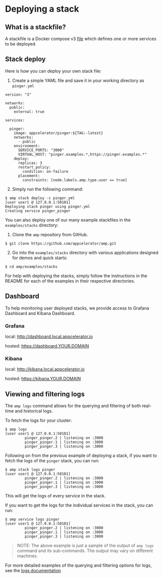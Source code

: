 # Deploying a stack

## What is a stackfile?
A stackfile is a Docker compose v3 [file](https://docs.docker.com/compose/compose-file/) which defines one or more services to be deployed. 
  
## Stack deploy
Here is how you can deploy your own stack file:
  
1. Create a simple YAML file and save it in your working directory as `pinger.yml`
```
version: "3"
  
networks:
  public:
    external: true
  
services:
  
  pinger:
    image: appcelerator/pinger:${TAG:-latest}
    networks:
      - public
    environment:
      SERVICE_PORTS: "3000"
      VIRTUAL_HOST: "pinger.examples.*,https://pinger.examples.*"
    deploy:
      replicas: 3
      restart_policy:
        condition: on-failure
      placement:
        constraints: [node.labels.amp.type.user == true]
```
 
2. Simply run the following command:
```
$ amp stack deploy -c pinger.yml
[user user1 @ 127.0.0.1:50101]
Deploying stack pinger using pinger.yml
Creating service pinger_pinger
```
  
You can also deploy one of our many example stackfiles in the `examples/stacks` directory:
  
1. Clone the `amp` repository from GitHub.
```
$ git clone https://github.com/appcelerator/amp.git
```
  
2. Go into the `examples/stacks` directory with various applications designed for demos and quick starts:
```
$ cd amp/examples/stacks
```
  
For help with deploying the stacks, simply follow the instructions in the README for each of the examples in their respective directories.
 
## Dashboard

To help monitoring user deployed stacks, we provide access to Grafana Dashboard and Kibana Dashboard.

### Grafana

local: http://dashboard.local.appcelerator.io

hosted: https://dashboard.YOUR.DOMAIN

### Kibana

local: http://kibana.local.appcelerator.io

hosted: https://kibana.YOUR.DOMAIN
  
## Viewing and filtering logs

The `amp logs` command allows for the querying and filtering of both real-time and historical logs.

To fetch the logs for your cluster:
```
$ amp logs
[user user1 @ 127.0.0.1:50101]
         pinger_pinger.2 | listening on :3000
         pinger_pinger.1 | listening on :3000
         pinger_pinger.3 | listening on :3000
```

Following on from the previous example of deploying a stack, if you want to fetch the logs of the `pinger` stack,
you can run:
```
$ amp stack logs pinger
[user user1 @ 127.0.0.1:50101]
         pinger_pinger.2 | listening on :3000
         pinger_pinger.1 | listening on :3000
         pinger_pinger.3 | listening on :3000
```
This will get the logs of every service in the stack.

If you want to get the logs for the individual services in the stack, you can run:
```
$ amp service logs pinger
[user user1 @ 127.0.0.1:50101]
         pinger_pinger.2 | listening on :3000
         pinger_pinger.1 | listening on :3000
         pinger_pinger.3 | listening on :3000
```

> NOTE: The above example is just a sample of the output of `amp logs` command and its sub-commands. The output may vary on different machines.

For more detailed examples of the querying and filtering options for logs, see the [logs documentation](reference/logs.md)  
  